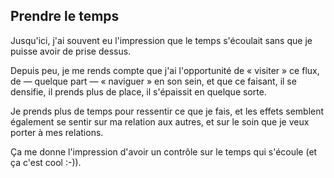 ## Prendre le temps

Jusqu'ici, j'ai souvent eu l'impression que le temps s'écoulait sans que je puisse avoir de prise dessus.

Depuis peu, je me rends compte que j'ai l'opportunité de « visiter » ce flux, de — quelque part — « naviguer » en son sein, et que ce faisant, il se densifie, il prends plus de place, il s'épaissit en quelque sorte.

Je prends plus de temps pour ressentir ce que je fais, et les effets semblent également se sentir sur ma relation aux autres, et sur le soin que je veux porter à mes relations.

Ça me donne l'impression d'avoir un contrôle sur le temps qui s'écoule (et ça c'est cool :-)).